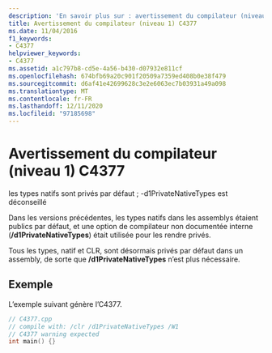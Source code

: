 ```yaml
---
description: 'En savoir plus sur : avertissement du compilateur (niveau 1) C4377'
title: Avertissement du compilateur (niveau 1) C4377
ms.date: 11/04/2016
f1_keywords:
- C4377
helpviewer_keywords:
- C4377
ms.assetid: a1c797b8-cd5e-4a56-b430-d07932e811cf
ms.openlocfilehash: 674bfb69a20c901f20509a7359ed408b0e38f479
ms.sourcegitcommit: d6af41e42699628c3e2e6063ec7b03931a49a098
ms.translationtype: MT
ms.contentlocale: fr-FR
ms.lasthandoff: 12/11/2020
ms.locfileid: "97185698"
---
```

# <a name="compiler-warning-level-1-c4377"></a>Avertissement du compilateur (niveau 1) C4377

les types natifs sont privés par défaut ; -d1PrivateNativeTypes est déconseillé

Dans les versions précédentes, les types natifs dans les assemblys étaient publics par défaut, et une option de compilateur non documentée interne (**/d1PrivateNativeTypes**) était utilisée pour les rendre privés.

Tous les types, natif et CLR, sont désormais privés par défaut dans un assembly, de sorte que **/d1PrivateNativeTypes** n’est plus nécessaire.

## <a name="example"></a>Exemple

L’exemple suivant génère l’C4377.

```cpp
// C4377.cpp
// compile with: /clr /d1PrivateNativeTypes /W1
// C4377 warning expected
int main() {}
```
